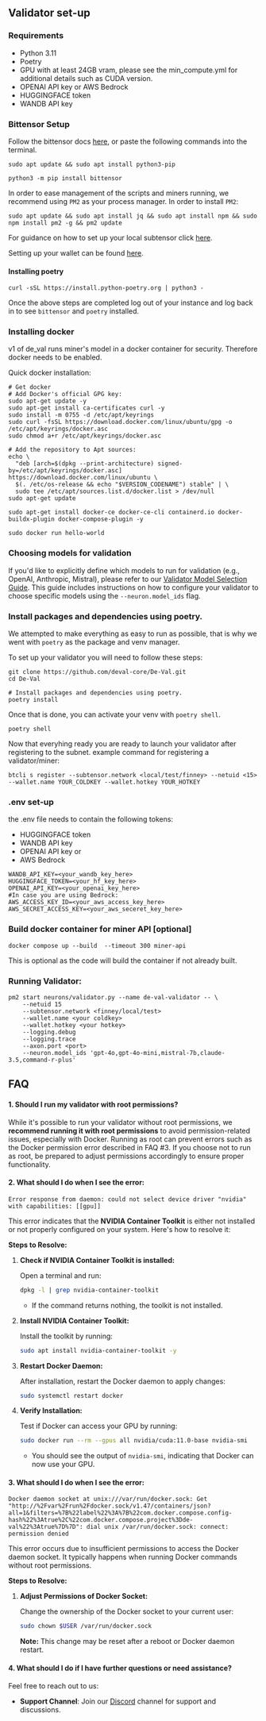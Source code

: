 ## Validator set-up 

### Requirements
- Python 3.11
- Poetry
- GPU with at least 24GB vram, please see the min_compute.yml for additional details such as CUDA version.
- OPENAI API key or AWS Bedrock
- HUGGINGFACE token
- WANDB API key 

### Bittensor Setup

Follow the bittensor docs [here](https://docs.bittensor.com/getting-started/installation), or paste the following commands into the terminal.
```
sudo apt update && sudo apt install python3-pip

python3 -m pip install bittensor
```

In order to ease management of the scripts and miners running, we recommend using `PM2` as your process manager. In order to install `PM2`:
```
sudo apt update && sudo apt install jq && sudo apt install npm && sudo npm install pm2 -g && pm2 update
```
For guidance on how to set up your local subtensor click [here](https://docs.bittensor.com/subtensor-nodes/subtensor-node-requirements).

Setting up your wallet can be found [here](https://docs.bittensor.com/getting-started/wallets).

#### Installing poetry
```
curl -sSL https://install.python-poetry.org | python3 -
```

Once the above steps are completed log out of your instance and log back in to see `bittensor` and `poetry` installed.

### Installing docker

v1 of de_val runs miner's model in a docker container for security. Therefore docker needs to be enabled.

Quick docker installation:
```
# Get docker 
# Add Docker's official GPG key:
sudo apt-get update -y
sudo apt-get install ca-certificates curl -y
sudo install -m 0755 -d /etc/apt/keyrings
sudo curl -fsSL https://download.docker.com/linux/ubuntu/gpg -o /etc/apt/keyrings/docker.asc
sudo chmod a+r /etc/apt/keyrings/docker.asc

# Add the repository to Apt sources:
echo \
  "deb [arch=$(dpkg --print-architecture) signed-by=/etc/apt/keyrings/docker.asc] https://download.docker.com/linux/ubuntu \
  $(. /etc/os-release && echo "$VERSION_CODENAME") stable" | \
  sudo tee /etc/apt/sources.list.d/docker.list > /dev/null
sudo apt-get update

sudo apt-get install docker-ce docker-ce-cli containerd.io docker-buildx-plugin docker-compose-plugin -y

sudo docker run hello-world
```
### Choosing models for validation

If you'd like to explicitly define which models to run for validation (e.g., OpenAI, Anthropic, Mistral), please refer to our [Validator Model Selection Guide](docs/Validator_AWS_README.md). This guide includes instructions on how to configure your validator to choose specific models using the `--neuron.model_ids` flag.

### Install packages and dependencies using poetry.

We attempted to make everything as easy to run as possible, that is why we went with `poetry` as the package and venv manager.

To set up your validator you will need to follow these steps:
```
git clone https://github.com/deval-core/De-Val.git
cd De-Val

# Install packages and dependencies using poetry.
poetry install
```
Once that is done, you can activate your venv with `poetry shell`.
```
poetry shell
```
Now that everyhing ready you are ready to launch your validator after registering to the subnet.
example command for registering a validator/miner:
```
btcli s register --subtensor.network <local/test/finney> --netuid <15> --wallet.name YOUR_COLDKEY --wallet.hotkey YOUR_HOTKEY

```

### .env set-up

the .env file needs to contain the following tokens:
- HUGGINGFACE token
- WANDB API key 
- OPENAI API key or
- AWS Bedrock

```
WANDB_API_KEY=<your_wandb_key_here>
HUGGINGFACE_TOKEN=<your_hf_key_here>
OPENAI_API_KEY=<your_openai_key_here>
#In case you are using Bedrock:
AWS_ACCESS_KEY_ID=<your_aws_access_key_here>
AWS_SECRET_ACCESS_KEY=<your_aws_seceret_key_here>
```

### Build docker container for miner API [optional]

```
docker compose up --build  --timeout 300 miner-api
```
This is optional as the code will build the container if not already built. 

### Running Validator:
```
pm2 start neurons/validator.py --name de-val-validator -- \
    --netuid 15
    --subtensor.network <finney/local/test>
    --wallet.name <your coldkey> 
    --wallet.hotkey <your hotkey> 
    --logging.debug 
    --logging.trace 
    --axon.port <port>
    --neuron.model_ids 'gpt-4o,gpt-4o-mini,mistral-7b,claude-3.5,command-r-plus'
```

## FAQ 

#### 1. Should I run my validator with root permissions?


While it's possible to run your validator without root permissions, we **recommend running it with root permissions** to avoid permission-related issues, especially with Docker. Running as root can prevent errors such as the Docker permission error described in FAQ #3. If you choose not to run as root, be prepared to adjust permissions accordingly to ensure proper functionality.

#### 2. What should I do when I see the error:

```
Error response from daemon: could not select device driver "nvidia" with capabilities: [[gpu]]
```
This error indicates that the **NVIDIA Container Toolkit** is either not installed or not properly configured on your system. Here's how to resolve it:

**Steps to Resolve:**

1. **Check if NVIDIA Container Toolkit is installed:**

   Open a terminal and run:

   ```bash
   dpkg -l | grep nvidia-container-toolkit
   ```

   - If the command returns nothing, the toolkit is not installed.

2. **Install NVIDIA Container Toolkit:**

   Install the toolkit by running:

   ```bash
   sudo apt install nvidia-container-toolkit -y
   ```

3. **Restart Docker Daemon:**

   After installation, restart the Docker daemon to apply changes:

   ```bash
   sudo systemctl restart docker
   ```

4. **Verify Installation:**

   Test if Docker can access your GPU by running:

   ```bash
   sudo docker run --rm --gpus all nvidia/cuda:11.0-base nvidia-smi
   ```

   - You should see the output of `nvidia-smi`, indicating that Docker can now use your GPU.

#### 3. What should I do when I see the error:

```
Docker daemon socket at unix:///var/run/docker.sock: Get "http://%2Fvar%2Frun%2Fdocker.sock/v1.47/containers/json?all=1&filters=%7B%22label%22%3A%7B%22com.docker.compose.config-hash%22%3Atrue%2C%22com.docker.compose.project%3Dde-val%22%3Atrue%7D%7D": dial unix /var/run/docker.sock: connect: permission denied
```
This error occurs due to insufficient permissions to access the Docker daemon socket. It typically happens when running Docker commands without root permissions.

**Steps to Resolve:**

1. **Adjust Permissions of Docker Socket:**

   Change the ownership of the Docker socket to your current user:

   ```bash
   sudo chown $USER /var/run/docker.sock
   ```
   **Note:** This change may be reset after a reboot or Docker daemon restart.


#### 4. What should I do if I have further questions or need assistance?

Feel free to reach out to us:

- **Support Channel**: Join our [Discord](https://discord.com/channels/799672011265015819/1272557411948957697) channel for support and discussions.
